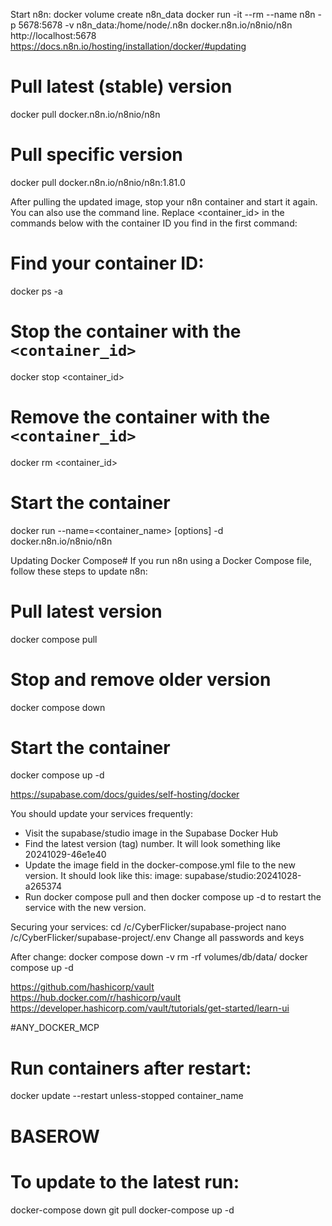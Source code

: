 Start n8n:
docker volume create n8n_data
docker run -it --rm --name n8n -p 5678:5678 -v n8n_data:/home/node/.n8n docker.n8n.io/n8nio/n8n
http://localhost:5678
https://docs.n8n.io/hosting/installation/docker/#updating
# Pull latest (stable) version
docker pull docker.n8n.io/n8nio/n8n

# Pull specific version
docker pull docker.n8n.io/n8nio/n8n:1.81.0

After pulling the updated image, stop your n8n container and start it again. You can also use the command line. Replace <container_id> in the commands below with the container ID you find in the first command:

# Find your container ID:
docker ps -a

# Stop the container with the `<container_id>`
docker stop <container_id>

# Remove the container with the `<container_id>`
docker rm <container_id>

# Start the container
docker run --name=<container_name> [options] -d docker.n8n.io/n8nio/n8n

Updating Docker Compose#
If you run n8n using a Docker Compose file, follow these steps to update n8n:
# Pull latest version
docker compose pull

# Stop and remove older version
docker compose down

# Start the container
docker compose up -d


https://supabase.com/docs/guides/self-hosting/docker

You should update your services frequently:
- Visit the supabase/studio image in the Supabase Docker Hub
- Find the latest version (tag) number. It will look something like 20241029-46e1e40
- Update the image field in the docker-compose.yml file to the new version. It should look like this: image: supabase/studio:20241028-a265374
- Run docker compose pull and then docker compose up -d to restart the service with the new version.

Securing your services:
cd /c/CyberFlicker/supabase-project
nano /c/CyberFlicker/supabase-project/.env
Change all passwords and keys

After change:
docker compose down -v
rm -rf volumes/db/data/
docker compose up -d

https://github.com/hashicorp/vault
https://hub.docker.com/r/hashicorp/vault
https://developer.hashicorp.com/vault/tutorials/get-started/learn-ui

#ANY_DOCKER_MCP
# Run containers after restart:
docker update --restart unless-stopped container_name

# BASEROW
# To update to the latest run:
docker-compose down
git pull
docker-compose up -d

